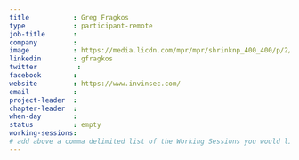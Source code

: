 ```yaml
---
title           : Greg Fragkos
type            : participant-remote
job-title       :
company         :
image           : https://media.licdn.com/mpr/mpr/shrinknp_400_400/p/2/005/070/05d/11de117.jpg
linkedin        : gfragkos
twitter          :
facebook        :
website         : https://www.invinsec.com/
email           :
project-leader  :
chapter-leader  :
when-day        :
status          : empty
working-sessions:
# add above a comma delimited list of the Working Sessions you would like to attend (use the session's title)
---
```


<!-- put more details about participant here -->

